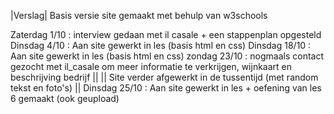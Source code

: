 |Verslag|
Basis versie site gemaakt met behulp van w3schools

Zaterdag 1/10 : interview gedaan met il casale + een stappenplan opgesteld
Dinsdag 4/10 : Aan site gewerkt in les (basis html en css)
Dinsdag 18/10 :  Aan site gewerkt in les (basis html en css)
zondag   23/10 : nogmaals contact gezocht met il_casale om meer informatie te verkrijgen, wijnkaart en beschrijving bedrijf
||
||      Site verder afgewerkt in de tussentijd (met random tekst en foto's)
||
Dinsdag 25/10 :  Aan site gewerkt in les + oefening van les 6 gemaakt (ook geupload) 

